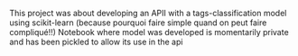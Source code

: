 This project was about developing an APII with a tags-classification model using scikit-learn (because pourquoi faire simple quand on peut faire compliqué!!)
Notebook where model was developed is momentarily private and has been pickled to allow its use in the api

